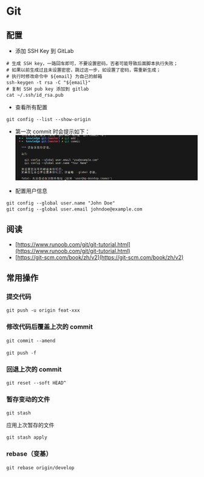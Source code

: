 # Git

## 配置

- 添加 SSH Key 到 GitLab

```shell
# 生成 SSH key，一路回车即可，不要设置密码，否者可能导致后面脚本执行失败；
# 如果以前生成过且未设置密密，跳过这一步，如设置了密码，需重新生成；
# 执行时修改命令中 ${email} 为自己的邮箱
ssh-keygen -t rsa -C "${email}"
# 复制 SSH pub key 添加到 gitlab
cat ~/.ssh/id_rsa.pub
```

- 查看所有配置

```shell
git config --list --show-origin
```

- 第一次 commit 时会提示如下：
    ![](./images/git-config.png)

- 配置用户信息

```shell
git config --global user.name "John Doe"
git config --global user.email johndoe@example.com
```

## 阅读

- [https://www.runoob.com/git/git-tutorial.html](https://www.runoob.com/git/git-tutorial.html)
- [https://git-scm.com/book/zh/v2](https://git-scm.com/book/zh/v2)

## 常用操作

### 提交代码

```shell
git push -u origin feat-xxx
```

### 修改代码后覆盖上次的 commit

```shell
git commit --amend

git push -f
```

### 回退上次的 commit

```shell
git reset --soft HEAD^
```

### 暂存变动的文件

```shell
git stash
```

应用上次暂存的文件

```shell
git stash apply
```

### rebase（变基）

```shell
git rebase origin/develop
```
